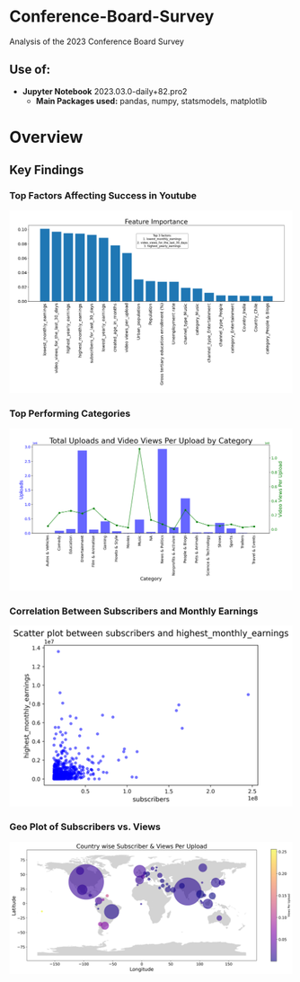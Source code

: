 # Conference-Board-Survey
Analysis of the 2023 Conference Board Survey

## Use of:
* **Jupyter Notebook** 2023.03.0-daily+82.pro2
    * **Main Packages used:** pandas, numpy, statsmodels,
    matplotlib

# Overview
## Key Findings

### Top Factors Affecting Success in Youtube
![alt text](https://github.com/monacosc1/global-youtube-statistics/blob/master/images/top_factors_feature_importance.png) 

### Top Performing Categories
![alt text](https://github.com/monacosc1/global-youtube-statistics/blob/master/images/total_uploads_video_views_per_category.png) 

### Correlation Between Subscribers and Monthly Earnings
![alt text](https://github.com/monacosc1/global-youtube-statistics/blob/master/images/scatter_plot.png) 

### Geo Plot of Subscribers vs. Views
![alt text](https://github.com/monacosc1/global-youtube-statistics/blob/master/images/geo_plot.png)
